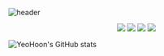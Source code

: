 ![header](https://capsule-render.vercel.app/api?type=waving&color=gradient&height=300&section=header&text=HelloSwift👋&fontSize=70)


<div align="center">
    <img src="https://img.shields.io/badge/Apple-000000?style=flat-square&logo=Apple&logoColor=white"/>
    <img src="https://img.shields.io/badge/Xcode-147EFB?style=flat-square&logo=Xcode&logoColor=white"/>
    <img src="https://img.shields.io/badge/SwiftUI-F05138?style=flat-square&logo=swift&logoColor=white"/>
    <img src="https://img.shields.io/badge/UIKit-F05138?style=flat-square&logo=swift&logoColor=white"/>
</div>


 ![YeoHoon's GitHub stats](https://github-readme-stats.vercel.app/api?username=jangyeohoon&show_icons=true&theme=gruvbox_light)

